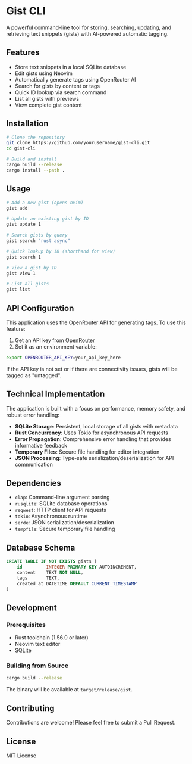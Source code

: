 # Gist CLI

A powerful command-line tool for storing, searching, updating, and retrieving text snippets (gists) with AI-powered automatic tagging.

## Features

- Store text snippets in a local SQLite database
- Edit gists using Neovim
- Automatically generate tags using OpenRouter AI
- Search for gists by content or tags
- Quick ID lookup via search command
- List all gists with previews
- View complete gist content

## Installation

```bash
# Clone the repository
git clone https://github.com/yourusername/gist-cli.git
cd gist-cli

# Build and install
cargo build --release
cargo install --path .
```

## Usage

```bash
# Add a new gist (opens nvim)
gist add

# Update an existing gist by ID
gist update 1

# Search gists by query
gist search "rust async"

# Quick lookup by ID (shorthand for view)
gist search 1

# View a gist by ID
gist view 1

# List all gists
gist list
```

## API Configuration

This application uses the OpenRouter API for generating tags. To use this feature:

1. Get an API key from [OpenRouter](https://openrouter.ai)
2. Set it as an environment variable:

```bash
export OPENROUTER_API_KEY=your_api_key_here
```

If the API key is not set or if there are connectivity issues, gists will be tagged as "untagged".

## Technical Implementation

The application is built with a focus on performance, memory safety, and robust error handling:

- **SQLite Storage**: Persistent, local storage of all gists with metadata
- **Rust Concurrency**: Uses Tokio for asynchronous API requests
- **Error Propagation**: Comprehensive error handling that provides informative feedback
- **Temporary Files**: Secure file handling for editor integration
- **JSON Processing**: Type-safe serialization/deserialization for API communication

## Dependencies

- `clap`: Command-line argument parsing
- `rusqlite`: SQLite database operations
- `reqwest`: HTTP client for API requests
- `tokio`: Asynchronous runtime
- `serde`: JSON serialization/deserialization
- `tempfile`: Secure temporary file handling

## Database Schema

```sql
CREATE TABLE IF NOT EXISTS gists (
    id         INTEGER PRIMARY KEY AUTOINCREMENT,
    content    TEXT NOT NULL,
    tags       TEXT,
    created_at DATETIME DEFAULT CURRENT_TIMESTAMP
)
```

## Development

### Prerequisites

- Rust toolchain (1.56.0 or later)
- Neovim text editor
- SQLite

### Building from Source

```bash
cargo build --release
```

The binary will be available at `target/release/gist`.

## Contributing

Contributions are welcome! Please feel free to submit a Pull Request.

## License

MIT License

